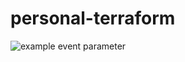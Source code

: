 # personal-terraform
![example event parameter](https://github.com/github/docs/actions/workflows/main.yml/badge.svg?event=push)
